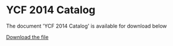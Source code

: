 # YCF 2014 Catalog

The document 'YCF 2014 Catalog' is available for download below

[Download the file](../../../static/file/YCF_2014_catalog.pdf)
